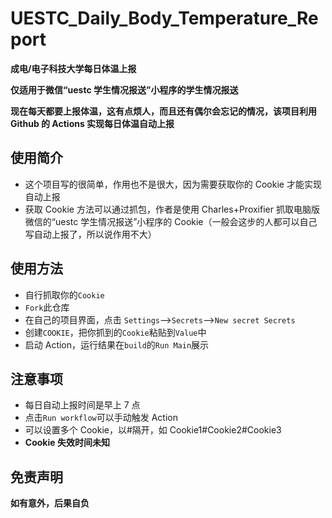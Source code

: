 # UESTC_Daily_Body_Temperature_Report

**成电/电子科技大学每日体温上报**

**仅适用于微信“uestc 学生情况报送”小程序的学生情况报送**

**现在每天都要上报体温，这有点烦人，而且还有偶尔会忘记的情况，该项目利用 Github 的 Actions 实现每日体温自动上报**

## 使用简介

- 这个项目写的很简单，作用也不是很大，因为需要获取你的 Cookie 才能实现自动上报
- 获取 Cookie 方法可以通过抓包，作者是使用 Charles+Proxifier 抓取电脑版微信的“uestc 学生情况报送”小程序的 Cookie（一般会这步的人都可以自己写自动上报了，所以说作用不大）

## 使用方法

- 自行抓取你的`Cookie`
- `Fork`此仓库
- 在自己的项目界面，点击 `Settings`-->`Secrets`-->`New secret Secrets`
- 创建`COOKIE`，把你抓到的`Cookie`粘贴到`Value`中
- 启动 Action，运行结果在`build`的`Run Main`展示

## 注意事项

- 每日自动上报时间是早上 7 点
- 点击`Run workflow`可以手动触发 Action
- 可以设置多个 Cookie，以#隔开，如 Cookie1#Cookie2#Cookie3
- **Cookie 失效时间未知**

## 免责声明

**如有意外，后果自负**
